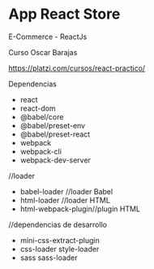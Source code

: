 # App React Store
E-Commerce - ReactJs

Curso Oscar Barajas

https://platzi.com/cursos/react-practico/

Dependencias
- react
- react-dom
- @babel/core
- @babel/preset-env
- @babel/preset-react
- webpack
- webpack-cli
- webpack-dev-server

//loader
- babel-loader //loader Babel
- html-loader //loader HTML
- html-webpack-plugin//plugin HTML

//dependencias de desarrollo
- mini-css-extract-plugin
- css-loader style-loader
- sass sass-loader
